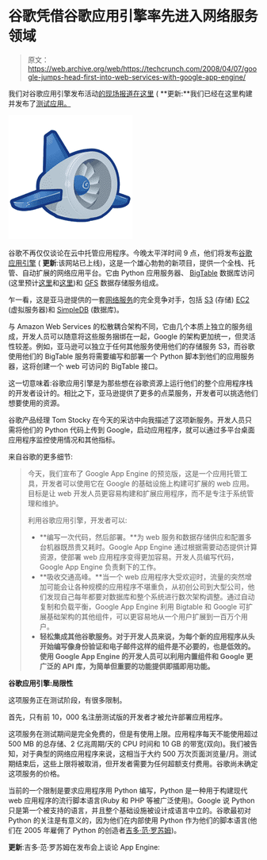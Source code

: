 # 谷歌凭借谷歌应用引擎率先进入网络服务领域

> 原文：<https://web.archive.org/web/https://techcrunch.com/2008/04/07/google-jumps-head-first-into-web-services-with-google-app-engine/>

我们对谷歌应用引擎发布活动[的现场报道在这里](https://web.archive.org/web/20230327002257/https://techcrunch.com/2008/04/07/live-from-google-campfire-one/) ( **更新:**我们已经在这里构建并发布了[测试应用。](https://web.archive.org/web/20230327002257/https://techcrunch.com/2008/04/08/techcrunch-labs-our-experience-building-and-launching-app-on-google-app-engine/)

[![](img/22b23d1270d5a6647f078d603f72a131.png)](https://web.archive.org/web/20230327002257/http://www.crunchbase.com/product/google-app-engine)

谷歌不再仅仅谈论在云中托管应用程序。今晚太平洋时间 9 点，他们将发布[谷歌应用引擎](https://web.archive.org/web/20230327002257/http://code.google.com/appengine/) ( **更新**:该网站已上线)，这是一个雄心勃勃的新项目，提供一个全栈、托管、自动扩展的网络应用平台。它由 Python 应用服务器、 [BigTable](https://web.archive.org/web/20230327002257/http://labs.google.com/papers/bigtable.html) 数据库访问(这里预计[这里](https://web.archive.org/web/20230327002257/https://techcrunch.com/2008/04/04/source-google-to-launch-bigtable-as-web-service/)和[这里](https://web.archive.org/web/20230327002257/https://techcrunch.com/2008/04/06/major-google-announcement-monday-evening-is-it-bigtable/))和 [GFS](https://web.archive.org/web/20230327002257/http://labs.google.com/papers/gfs.html) 数据存储服务组成。

乍一看，这是亚马逊提供的一套[网络服务](https://web.archive.org/web/20230327002257/http://www.amazon.com/b?ie=UTF8&node=342335011&me=A36L942TSJ2AJA)的完全竞争对手，包括 [S3](https://web.archive.org/web/20230327002257/http://aws.amazon.com/s3) (存储) [EC2](https://web.archive.org/web/20230327002257/http://aws.amazon.com/ec2) (虚拟服务器)和 [SimpleDB](https://web.archive.org/web/20230327002257/http://www.amazon.com/SimpleDB-AWS-Service-Pricing/b/ref=sc_fe_l_2?ie=UTF8&node=342335011&no=3440661&me=A36L942TSJ2AJA) (数据库)。

与 Amazon Web Services 的松散耦合架构不同，它由几个本质上独立的服务组成，开发人员可以随意将这些服务捆绑在一起，Google 的架构更加统一，但灵活性较差。例如，亚马逊可以独立于任何其他服务使用他们的存储服务 S3，而谷歌使用他们的 BigTable 服务将需要编写和部署一个 Python 脚本到他们的应用服务器，这将创建一个 web 可访问的 BigTable 接口。

这一切意味着:谷歌应用引擎是为那些想在谷歌资源上运行他们的整个应用程序栈的开发者设计的。相比之下，亚马逊提供了更多的点菜服务，开发者可以挑选他们想要使用的资源。

谷歌产品经理 Tom Stocky 在今天的采访中向我描述了这项新服务。开发人员只需将他们的 Python 代码上传到 Google，启动应用程序，就可以通过多平台桌面应用程序监控使用情况和其他指标。

来自谷歌的更多细节:

> 今天，我们宣布了 Google App Engine 的预览版，这是一个应用托管工具，开发者可以使用它在 Google 的基础设施上构建可扩展的 web 应用。目标是让 web 开发人员更容易构建和扩展应用程序，而不是专注于系统管理和维护。
> 
> 利用谷歌应用引擎，开发者可以:
> 
> *   **编写一次代码，然后部署。**为 web 服务和数据存储供应和配置多台机器既昂贵又耗时。Google App Engine 通过根据需要动态提供计算资源，使部署 web 应用程序变得更加容易。开发人员编写代码，Google App Engine 负责剩下的工作。
> *   **吸收交通高峰。**当一个 web 应用程序大受欢迎时，流量的突然增加可能会让各种规模的应用程序不堪重负，从初创公司到大型公司，他们发现自己每年都要对数据库和整个系统进行数次架构调整。通过自动复制和负载平衡，Google App Engine 利用 Bigtable 和 Google 可扩展基础架构的其他组件，可以更容易地从一个用户扩展到一百万个用户。
> *   **轻松集成其他谷歌服务。对于开发人员来说，为每个新的应用程序从头开始编写像身份验证和电子邮件这样的组件是不必要的，也是低效的。使用 Google App Engine 的开发人员可以利用内置组件和 Google 更广泛的 API 库，为简单但重要的功能提供即插即用功能。**

**谷歌应用引擎:局限性**

这项服务正在测试阶段，有很多限制。

首先，只有前 10，000 名注册测试版的开发者才被允许部署应用程序。

这项服务在测试期间是完全免费的，但是有使用上限。应用程序每天不能使用超过 500 MB 的总存储、2 亿兆周期/天的 CPU 时间和 10 GB 的带宽(双向)。我们被告知，对于典型的网络应用程序来说，这相当于大约 500 万次页面浏览量/月。测试期结束后，这些上限将被取消，但开发者需要为任何超额支付费用。谷歌尚未确定这项服务的价格。

当前的一个限制是要求应用程序用 Python 编写，Python 是一种用于构建现代 web 应用程序的流行脚本语言(Ruby 和 PHP 等被广泛使用)。Google 说 Python 只是第一个被支持的语言，并且整个基础设施被设计成语言中立的。谷歌最初对 Python 的关注是有意义的，因为他们在内部使用 Python 作为他们的脚本语言(他们在 2005 年雇佣了 Python 的创造者[吉多·范·罗苏姆](https://web.archive.org/web/20230327002257/http://www.oreillynet.com/onlamp/blog/2005/12/python_creator_guido_van_rossu.html))。

**更新**:吉多·范·罗苏姆在发布会上谈论 App Engine: